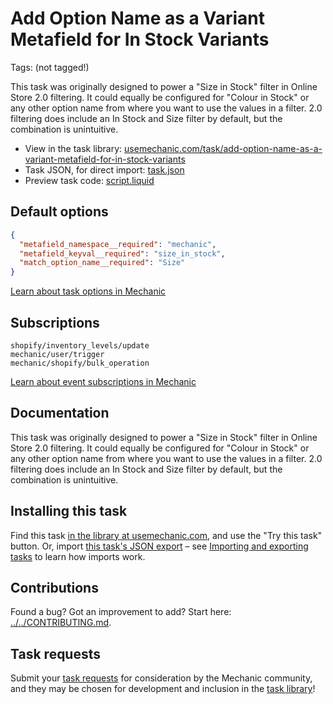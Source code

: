# Add Option Name as a Variant Metafield for In Stock Variants

Tags: (not tagged!)

This task was originally designed to power a "Size in Stock" filter in Online Store 2.0 filtering. It could equally be configured for "Colour in Stock" or any other option name from where you want to use the values in a filter.
2.0 filtering does include an In Stock and Size filter by default, but the combination is unintuitive.

* View in the task library: [usemechanic.com/task/add-option-name-as-a-variant-metafield-for-in-stock-variants](https://usemechanic.com/task/add-option-name-as-a-variant-metafield-for-in-stock-variants)
* Task JSON, for direct import: [task.json](../../tasks/add-option-name-as-a-variant-metafield-for-in-stock-variants.json)
* Preview task code: [script.liquid](./script.liquid)

## Default options

```json
{
  "metafield_namespace__required": "mechanic",
  "metafield_keyval__required": "size_in_stock",
  "match_option_name__required": "Size"
}
```

[Learn about task options in Mechanic](https://docs.usemechanic.com/article/471-task-options)

## Subscriptions

```liquid
shopify/inventory_levels/update
mechanic/user/trigger
mechanic/shopify/bulk_operation
```

[Learn about event subscriptions in Mechanic](https://docs.usemechanic.com/article/408-subscriptions)

## Documentation

This task was originally designed to power a "Size in Stock" filter in Online Store 2.0 filtering. It could equally be configured for "Colour in Stock" or any other option name from where you want to use the values in a filter.
2.0 filtering does include an In Stock and Size filter by default, but the combination is unintuitive.

## Installing this task

Find this task [in the library at usemechanic.com](https://usemechanic.com/task/add-option-name-as-a-variant-metafield-for-in-stock-variants), and use the "Try this task" button. Or, import [this task's JSON export](../../tasks/add-option-name-as-a-variant-metafield-for-in-stock-variants.json) – see [Importing and exporting tasks](https://docs.usemechanic.com/article/505-importing-and-exporting-tasks) to learn how imports work.

## Contributions

Found a bug? Got an improvement to add? Start here: [../../CONTRIBUTING.md](../../CONTRIBUTING.md).

## Task requests

Submit your [task requests](https://mechanic.canny.io/task-requests) for consideration by the Mechanic community, and they may be chosen for development and inclusion in the [task library](https://tasks.mechanic.dev/)!
